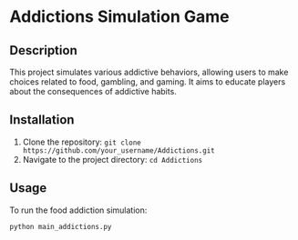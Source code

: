# Addictions Simulation Game

## Description
This project simulates various addictive behaviors, allowing users to make choices related to food, gambling, and gaming. It aims to educate players about the consequences of addictive habits.

## Installation
1. Clone the repository: `git clone https://github.com/your_username/Addictions.git`
2. Navigate to the project directory: `cd Addictions`

## Usage
To run the food addiction simulation:
```bash
python main_addictions.py
